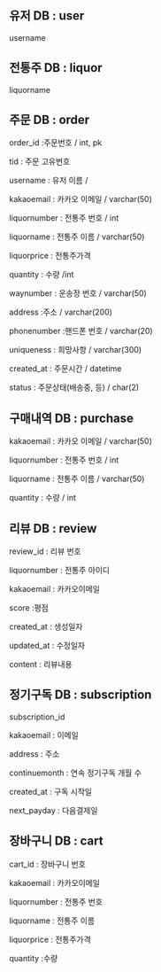 ## 유저 DB : user

username 



## 전통주 DB : liquor

 liquorname

## 주문 DB : order

order_id :주문번호	/ int, pk 

tid : 주문 고유번호

username : 유저 이름 / 

kakaoemail : 카카오 이메일 / varchar(50)

liquornumber : 전통주 번호 / int

liquorname	: 전통주 이름	/ varchar(50)

liquorprice : 전통주가격

quantity : 수량	/int

waynumber : 운송장 번호 / varchar(50)

address :주소	/ varchar(200)

phonenumber	:핸드폰 번호	/ varchar(20)

uniqueness : 희망사항	/ varchar(300)

created_at : 주문시간	/ datetime

status : 주문상태(배송중, 등)	/ char(2)





## 구매내역 DB : purchase

kakaoemail	: 카카오 이메일	/ varchar(50)

liquornumber : 전통주 번호	/ int

liquorname : 전통주 이름	/ varchar(50)

quantity : 수량	/ int





## 리뷰 DB : review

review_id 	: 리뷰 번호

liquornumber	: 전통주 아이디

kakaoemail	: 카카오이메일

score	:평점

created_at : 생성일자

updated_at : 수정일자

content	: 리뷰내용



## 정기구독 DB : subscription

subscription_id 

kakaoemail : 이메일

address : 주소

continuemonth : 연속 정기구독 개월 수

created_at : 구독 시작일

next_payday : 다음결제일



## 장바구니 DB : cart

cart_id : 장바구니 번호

kakaoemail	: 카카오이메일

liquornumber	: 전통주 번호

liquorname : 전통주 이름

liquorprice : 전통주가격

quantity	:수량

